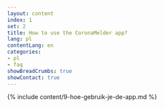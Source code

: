 ```yaml
---
layout: content
index: 1
set: 2
title: How to use the CoronaMelder app?
lang: pl
contentLang: en
categories:
- pl
- faq
showBreadCrumbs: true
showContact: true
---
```

{% include content/9-hoe-gebruik-je-de-app.md %}
